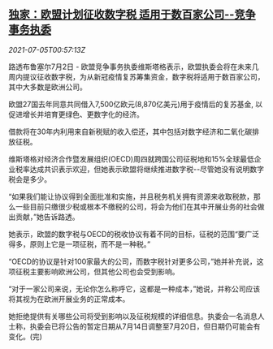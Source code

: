 <!--1625446863000-->
[独家：欧盟计划征收数字税 适用于数百家公司--竞争事务执委](https://cn.reuters.com/article/eu-digital-tax-tech-firms-0705-idCNKCS2EB01L)
------

<div><i>2021-07-05T00:57:13Z</i></div><p>路透布鲁塞尔7月2日 - 欧盟竞争事务执委维斯塔格表示，欧盟执委会将在未来几周内提议征收数字税，为从新冠疫情复苏筹集资金，数字税将适用于数百家公司，其中大多数是欧洲公司。</p><p>欧盟27国去年同意共同借入7,500亿欧元(8,870亿美元)用于疫情后的复苏基金, 以促进增长并培育更绿色、更数字化的经济。</p><p>借款将在30年内利用来自新税赋的收入偿还，其中包括对数字经济和二氧化碳排放征税。</p><p>维斯塔格对经济合作暨发展组织(OECD)周四就跨国公司征税地和15%全球最低企业税率达成共识表示欢迎，但她表示欧盟将继续推进数字税--尽管她没有说明数字税会是多少。</p><p>“如果我们能让协议得到全面批准和实施，并且税务机关拥有资源来收取税款，那么一些目前只缴很少税或根本不缴税的公司，将会为他们在其中开展业务的社会做出贡献，”她告诉路透。</p><p>她表示，欧盟的数字税与OECD的税收协议有着不同的目标，征税的范围“要广泛得多，原则上它是一项征税，而不是一种税。”</p><p>“OECD的协议是针对100家最大的公司，而数字税针对更多公司，”她并补充说，这项征税主要影响欧洲公司，但其他公司也会受到影响。</p><p>“对于一家公司来说，无论你怎么称呼它，这都是一种成本，”她说，并称公司应该将其视为在欧洲开展业务的正常成本。</p><p>她拒绝提供有关哪些公司将受到影响以及征税规模的详细信息。执委会一名消息人士称，执委会已将公告的暂定日期从7月14日调整至7月20日，但日期仍可能会有变化。(完)</p>
